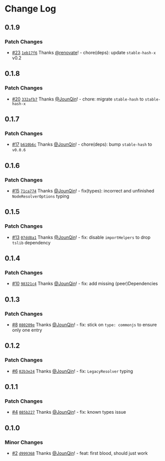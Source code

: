 # Change Log

## 0.1.9

### Patch Changes

- [#23](https://github.com/un-ts/eslint-import-context/pull/23) [`1eb17f6`](https://github.com/un-ts/eslint-import-context/commit/1eb17f68300118c47cb1d772a1e2bbbdb0b073be) Thanks [@renovate](https://github.com/apps/renovate)! - chore(deps): update `stable-hash-x` v0.2

## 0.1.8

### Patch Changes

- [#20](https://github.com/un-ts/eslint-import-context/pull/20) [`332afb7`](https://github.com/un-ts/eslint-import-context/commit/332afb70a9ce54766c4ace18d230dc3aba2830c1) Thanks [@JounQin](https://github.com/JounQin)! - chore: migrate `stable-hash` to `stable-hash-x`

## 0.1.7

### Patch Changes

- [#17](https://github.com/un-ts/eslint-import-context/pull/17) [`b610b6c`](https://github.com/un-ts/eslint-import-context/commit/b610b6c3bd0c2ac86e962098343aaa7d3be7eabe) Thanks [@JounQin](https://github.com/JounQin)! - chore(deps): bump `stable-hash` to `v0.0.6`

## 0.1.6

### Patch Changes

- [#15](https://github.com/un-ts/eslint-import-context/pull/15) [`71ca774`](https://github.com/un-ts/eslint-import-context/commit/71ca774528129bd4b447733ee90fea33ee26758d) Thanks [@JounQin](https://github.com/JounQin)! - fix(types): incorrect and unfinished `NodeResolverOptions` typing

## 0.1.5

### Patch Changes

- [#13](https://github.com/un-ts/eslint-import-context/pull/13) [`07dd8a1`](https://github.com/un-ts/eslint-import-context/commit/07dd8a15f8f115b7eef2ce27ce70bc0f67408143) Thanks [@JounQin](https://github.com/JounQin)! - fix: disable `importHelpers` to drop `tslib` dependency

## 0.1.4

### Patch Changes

- [#10](https://github.com/un-ts/eslint-import-context/pull/10) [`98321c4`](https://github.com/un-ts/eslint-import-context/commit/98321c4b44a5c4639e649954ae5b2d2bb8b5bf4d) Thanks [@JounQin](https://github.com/JounQin)! - fix: add missing (peer)Dependencies

## 0.1.3

### Patch Changes

- [#8](https://github.com/un-ts/eslint-import-context/pull/8) [`080209e`](https://github.com/un-ts/eslint-import-context/commit/080209e3aa0fad3b21a7bc57c47ecb2da267e964) Thanks [@JounQin](https://github.com/JounQin)! - fix: stick on `type: commonjs` to ensure only one entry

## 0.1.2

### Patch Changes

- [#6](https://github.com/un-ts/eslint-import-context/pull/6) [`02b3e24`](https://github.com/un-ts/eslint-import-context/commit/02b3e247ea73219db97736566e4f425878aa1072) Thanks [@JounQin](https://github.com/JounQin)! - fix: `LegacyResolver` typing

## 0.1.1

### Patch Changes

- [#4](https://github.com/un-ts/eslint-import-context/pull/4) [`085b227`](https://github.com/un-ts/eslint-import-context/commit/085b227917a263282dae2c50f7f70caba33674ec) Thanks [@JounQin](https://github.com/JounQin)! - fix: known types issue

## 0.1.0

### Minor Changes

- [#2](https://github.com/un-ts/eslint-import-context/pull/2) [`d999368`](https://github.com/un-ts/eslint-import-context/commit/d9993689c559adc0886aed2ab747a3c89b58bf4e) Thanks [@JounQin](https://github.com/JounQin)! - feat: first blood, should just work
